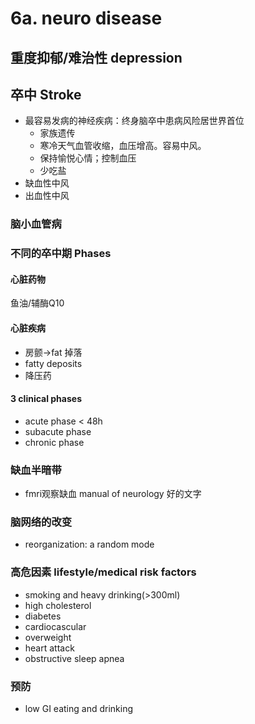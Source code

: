 # 6a. neuro disease
## 重度抑郁/难治性 depression 
## 卒中 Stroke
- 最容易发病的神经疾病：终身脑卒中患病风险居世界首位
  - 家族遗传
  - 寒冷天气血管收缩，血压增高。容易中风。
  - 保持愉悦心情；控制血压
  - 少吃盐 
- 缺血性中风
- 出血性中风 
### 脑小血管病
### 不同的卒中期 Phases
#### 心脏药物
鱼油/辅酶Q10 
#### 心脏疾病
- 房颤->fat 掉落
- fatty deposits
- 降压药
#### 3 clinical phases
- acute phase < 48h
- subacute phase
- chronic phase
### 缺血半暗带
- fmri观察缺血 manual of neurology 好的文字
### 脑网络的改变
- reorganization: a random mode 
### 高危因素 lifestyle/medical risk factors
- smoking and heavy drinking(>300ml)
- high cholesterol
- diabetes
- cardiocascular
- overweight
- heart attack
- obstructive sleep apnea
### 预防
- low GI eating and drinking
